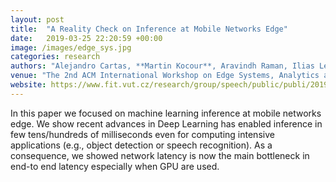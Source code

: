 ```yaml
---
layout: post
title:  "A Reality Check on Inference at Mobile Networks Edge"
date:   2019-03-25 22:20:59 +00:00
image: /images/edge_sys.jpg
categories: research
authors: "Alejandro Cartas, **Martin Kocour**, Aravindh Raman, Ilias Leontiadis, Jordi Luque, Nishanth Sastry, Jose Nuñez-Martinez, Diego Perino, Carlos Segura"
venue: "The 2nd ACM International Workshop on Edge Systems, Analytics and Networking (EDGESYS 2019), Dressden, DE"
website: https://www.fit.vut.cz/research/group/speech/public/publi/2019/cartas_edgesys19_p54.pdf
---
```

In this paper we focused on machine learning inference at mobile networks edge. We show recent advances in Deep Learning has enabled inference in few tens/hundreds of milliseconds even for computing intensive applications (e.g., object detection or speech recognition). As a consequence, we showed network latency is now the main bottleneck in end-to end latency especially when GPU are used.